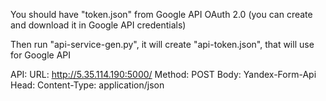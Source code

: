 You should have "token.json" from Google API OAuth 2.0
(you can create and download it in Google API credentials)

Then run "api-service-gen.py", it will create "api-token.json",
that will use for Google API 

API:
URL: http://5.35.114.190:5000/
Method: POST
Body: Yandex-Form-Api
Head: Content-Type: application/json